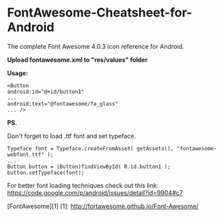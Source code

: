 FontAwesome-Cheatsheet-for-Android
==================================

The complete Font Awesome 4.0.3 icon reference for Android.

**Upload fontawesome.xml to "res/values" folder**

**Usage:**

    <Button
    android:id="@+id/button1"
    ...
    android:text="@fontawesome/fa_glass"
    ... />

**PS.**

Don't forget to load .ttf font and set typeface.

    Typeface font = Typeface.createFromAsset( getAssets(), "fontawesome-webfont.ttf" );
    ...
    Button button = (Button)findViewById( R.id.button1 );
    button.setTypeface(font);

For better font loading techniques check out this link: https://code.google.com/p/android/issues/detail?id=9904#c7

[FontAwesome][1]
  [1]: http://fortawesome.github.io/Font-Awesome/
